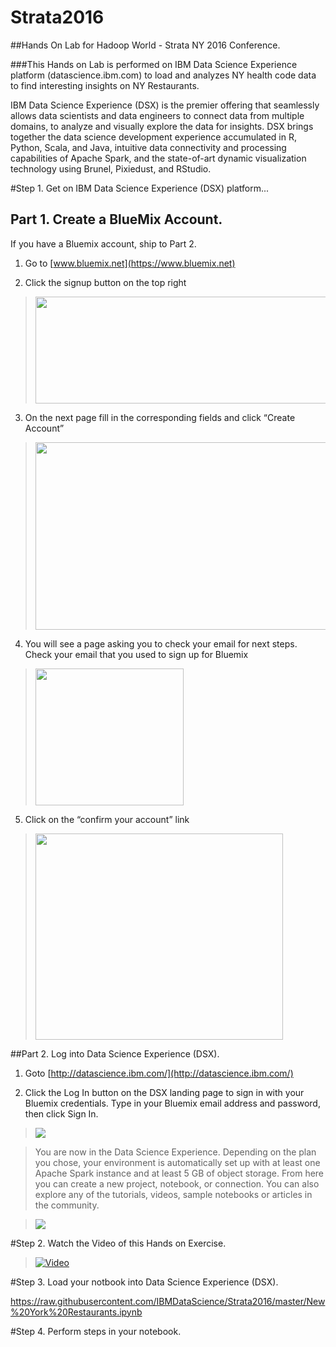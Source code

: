 # Strata2016

##Hands On Lab for Hadoop World - Strata NY 2016 Conference.

###This Hands on Lab is performed on IBM Data Science Experience platform (datascience.ibm.com) to load and analyzes NY health code data to find interesting insights on NY Restaurants.

IBM Data Science Experience (DSX) is the premier offering that seamlessly allows data scientists and data engineers to connect data from multiple domains, to analyze and visually explore the data for insights. DSX brings together the data science development experience accumulated in R, Python, Scala, and Java, intuitive data connectivity and processing capabilities of Apache Spark, and the state-of-art dynamic visualization technology using Brunel, Pixiedust, and RStudio.

#Step 1. Get on IBM Data Science Experience (DSX) platform...
## Part 1. Create a BlueMix Account.
If you have a Bluemix account, ship to Part 2.

1.  Go to [www.bluemix.net](https://www.bluemix.net)

2.  Click the signup button on the top right

 > <img src="https://github.com/ibmdataworks/datafirst/blob/master/appdeveloper/media/image2.png" width="624" height="171" />

3.  On the next page fill in the corresponding fields and click “Create Account”

 > <img src="https://github.com/ibmdataworks/datafirst/blob/master/appdeveloper/media/image3.png" width="624" height="300" />

4.  You will see a page asking you to check your email for next steps. Check your email that you used to sign up for Bluemix

 > <img src="https://github.com/ibmdataworks/datafirst/blob/master/appdeveloper/media/image4.png" width="237" height="219" />

5.  Click on the “confirm your account” link

 > <img src="https://github.com/ibmdataworks/datafirst/blob/master/appdeveloper/media/image5.png" width="396" height="330" />

##Part 2. Log into Data Science Experience (DSX).

1. Goto [http://datascience.ibm.com/](http://datascience.ibm.com/)

2. Click the Log In button on the DSX landing page to sign in with your Bluemix credentials. Type in your Bluemix email address and password, then click Sign In.

 > <img src="https://github.com/ibmdataworks/datafirst/raw/master/datascientist/media/DSX Sign On.png">

 > You are now in the Data Science Experience. Depending on the plan you chose, your environment is automatically set up with at least one Apache Spark instance and at least 5 GB of object storage. From here you can create a new project, notebook, or connection. You can also explore any of the tutorials, videos, sample notebooks or articles in the community.

 > <img src="https://github.com/ibmdataworks/datafirst/blob/master/datascientist/media/DSX%20Landing.png">

#Step 2. Watch the Video of this Hands on Exercise.

 > [![Video](https://github.com/ibmdataworks/datafirst/blob/master/datascientist/media/Video.png)](https://youtu.be/nmoB-5FU9OA "NY Resturant Analysis")

#Step 3. Load your notbook into Data Science Experience (DSX).

https://raw.githubusercontent.com/IBMDataScience/Strata2016/master/New%20York%20Restaurants.ipynb

#Step 4. Perform steps in your notebook.
